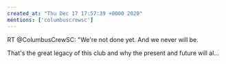 ```yaml
---
created_at: "Thu Dec 17 17:57:39 +0000 2020"
mentions: ['columbuscrewsc']
---
```


RT @ColumbusCrewSC: "We're not done yet. And we never will be.

That's the great legacy of this club and why the present and future will al…